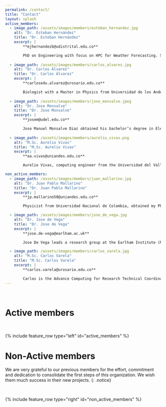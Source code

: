 ```yaml
---
permalink: /contact/
title: "Contact"
layout: splash
active_members:
  - image_path: /assets/images/members/esteban_hernandez.jpg
    alt: "Dr. Esteban Hernández"
    title: "Dr. Esteban Hernández"
    excerpt: |
        **ejhernandezb@udistrital.edu.co**

        PhD on Engineering with focus on HPC for Weather Forecasting. Senior Software architect with +17 years of experience, my strengths include a deep understanding of availability, performance, security, and capacity planning. I also have a deep understanding of and experience working with Big Data environments using Data Sciences tools and techniques. He has developed generations of high availability architectures based on open source software with JBoss, Glassfish and Apache Tomcat, tuned computing platforms to achieve high processing performance and implemented scientific programs using OpenMP, MPI, CUDA, OpenCL and OpenACC, and other parallel frameworks and languages. Dr. Hernandez has  working as Senior Big Data Architect on AWS and HPC Expert.
  
  - image_path: /assets/images/members/carlos_alvarez.jpg
    alt: "Dr. Carlos Álvarez"
    title: "Dr. Carlos Álvarez"
    excerpt: |
        **carlosedu.alvarez@urosario.edu.co**

        Biologist with a Master in Physics from Universidad de los Andes. Obtained his Ph.D. in Physics from Université Paris XI developing models on ferrofluids and charged colloids via molecular simulations. He did his post-doctoral stay in the Technische Universität of Berlín, where he worked on numerical simulations of magnetic nano-rods. He has worked with several parallel computing frameworks like OpenMP, MPI and Cuda. Currently, he is a Professor of the School of Engineering, Science and Technology at Universidad del Rosario – Bogotá.
 
  - image_path: /assets/images/members/jose_monsalve.jpeg
    alt: "Dr. Jose Monsalve"
    title: "Dr. Jose Monsalve"
    excerpt: |
        **josem@udel.edu.co**

        Jose Manuel Monsalve Diaz obtained his bachelor’s degree in Electrical Engineering from the Pontificia Universidad Javeriana in Bogotá in 2013, and his Master in Electrical and Computer Engineering from the University of Delaware in 2020.  After graduation in 2013, he continued his studies at the University of Delaware where he is currently pursuing his PhD on the area of Parallel Computing Architectures. He is also a graduate researcher in Argonne National Laboratory since 2018. Throughout the years he has worked as a research assistant of the CAPSL research group for Prof Guang. R. Gao, and the CRPL research group for Prof. Sunita Chandrasekaran. His areas of interest are parallel computer architecture design, parallel computer systems and parallel programming models. He has worked on validation and verification of OpenMP target offloading, as well as with OpenACC programming targetting CPU and heterogeneous systems based on GPGPUs.
  
  - image_path: /assets/images/members/aurelio_vivas.png
    alt: "M.Sc. Aurelio Vivas"
    title: "M.Sc. Aurelio Vivas"
    excerpt: |
        **aa.vivas@uniandes.edu.co**

        Aurelio Vivas, computing engineer from the Universidad del Valle. He earned a master's degree and is currently a doctoral student at Universidad de los Andes, Bogotá, Colombia. Aurelio has worked mainly in the area of parallel and distributed computing applied to climate modelling, molecular dynamics and large-scale satellite image processing. He has participated as an analyst, developer or coordinator in research projects related to earthquake analysis, urban planning and large-scale satellite image processing.

non_active_members:
  - image_path: /assets/images/members/juan_mallarino.jpg
    alt: "Dr. Juan Pablo Mallarino"
    title: "Dr. Juan Pablo Mallarino"
    excerpt: |
        **jp.mallarino50@uniandes.edu.co**

        Physicist from Universidad Nacional de Colombia, obtained my Ph.D. in Physics from Universidad de los Andes developing analytic models for stiff rod-like polyelectrolytes through molecular simulations. During my post-doctoral stay in Universidad de los Andes, we revised the Contact Theorem for the Cell Model and Manning condensation phenomenon for the two-dimensional one-component plasma. As of today, I am the HPC Coordinator and Researcher for the School of Sciences in Universidad de los Andes. I have a strong background on theoretical statistical mechanics, programming languages such as C/C++, Python, R and SQL, and Linux administration for cluster environments with application development and deployment.

  - image_path: /assets/images/members/jose_de_vega.jpg
    alt: "Dr. Jose de Vega"
    title: "Dr. Jose de Vega"
    excerpt: |
        **jose.de-vega@earlham.ac.uk**

        Jose De Vega leads a research group at the Earlham Institute (Norwich, UK) focused on producing and integrating genomic and phenomic data from crops important to global food security. To do this, we collaborate with plant breeders, researchers and gene banks from other British institutes, CGIAR centers, and tropical countries. The Earlham Institute specializes in exploring genome diversity using sequencing technologies and data science in the fields of food security, health, and biodiversity conservation. In a global project with 20 institutions in Colombia and the United Kingdom financed by the British Government to increase human and technological resources for research in Colombia, called GROW Colombia (www.growcolombia.org), our work is to analyze genetic diversity in crops relevant to the Colombian economy.

  - image_path: /assets/images/members/carlos_varela.jpg
    alt: "M.Sc. Carlos Varela"
    title: "M.Sc. Carlos Varela"
    excerpt: |
        **carlos.varela@urosario.edu.co**

        Carlos is the Advance Computing for Research Technical Coordinator at Universidad del Rosario. With a degree in Computer Science from the Industrial University of Santander in Bucaramanga, Colombia and a Master degree in Applied Mathematics and Computer Science from Joseph Fourier University of Grenoble, France. He has worked in the High Performance Computing (HPC) area for nearly 10 years in the research domain as well as the industry. He has worked at different HPC levels ranging from designing and running complex HPC data centers as well as tuning parallel applications running on top of large scale architectures.
---
```


<br>

# Active members

<br>

{% include feature_row type="left" id="active_members" %}

# Non-Active members

We are very grateful to our previous members for the effort, commitment and dedication to consolidate the first steps of this organization. We wish them much success in their new projects.
{: .notice}

<br>

{% include feature_row type="right" id="non_active_members" %}

